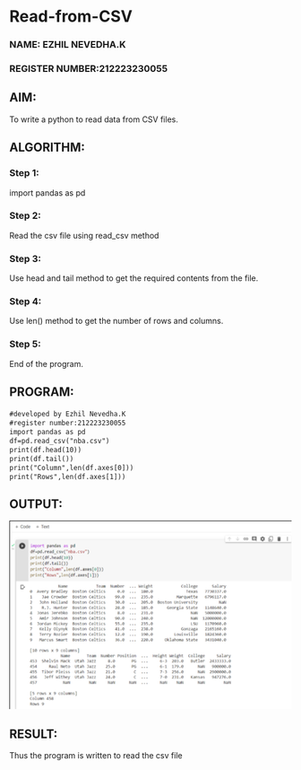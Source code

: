 # Read-from-CSV
### NAME: EZHIL NEVEDHA.K
### REGISTER NUMBER:212223230055
## AIM:
To write a python to read data from CSV files.
## ALGORITHM:
### Step 1:
import pandas as pd
### Step 2:
Read the csv file using read_csv method
### Step 3:
Use head and tail method to get the required contents from the file.
### Step 4:
Use len() method to get the number of rows and columns.
### Step 5:
End of the program.
## PROGRAM:
```
#developed by Ezhil Nevedha.K
#register number:212223230055
import pandas as pd
df=pd.read_csv("nba.csv")
print(df.head(10))
print(df.tail())
print("Column",len(df.axes[0]))
print("Rows",len(df.axes[1]))
```
## OUTPUT:
![alt text](<Screenshot 2024-05-11 220959.png>)
## RESULT:
Thus the program is written to read the csv file
